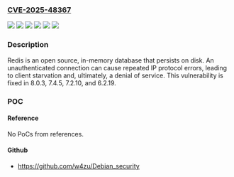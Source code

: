 ### [CVE-2025-48367](https://cve.mitre.org/cgi-bin/cvename.cgi?name=CVE-2025-48367)
![](https://img.shields.io/static/v1?label=Product&message=redis&color=blue)
![](https://img.shields.io/static/v1?label=Version&message=%3C%206.2.19%20&color=brightgreen)
![](https://img.shields.io/static/v1?label=Version&message=%3E%3D%207.0.0%2C%20%3C%207.2.10%20&color=brightgreen)
![](https://img.shields.io/static/v1?label=Version&message=%3E%3D%207.4-rc1%2C%20%3C%207.4.5%20&color=brightgreen)
![](https://img.shields.io/static/v1?label=Version&message=%3E%3D%208.0.0%2C%20%3C%208.0.3%20&color=brightgreen)
![](https://img.shields.io/static/v1?label=Vulnerability&message=CWE-770%3A%20Allocation%20of%20Resources%20Without%20Limits%20or%20Throttling&color=brightgreen)

### Description

Redis is an open source, in-memory database that persists on disk. An unauthenticated connection can cause repeated IP protocol errors, leading to client starvation and, ultimately, a denial of service. This vulnerability is fixed in 8.0.3, 7.4.5, 7.2.10, and 6.2.19.

### POC

#### Reference
No PoCs from references.

#### Github
- https://github.com/w4zu/Debian_security

